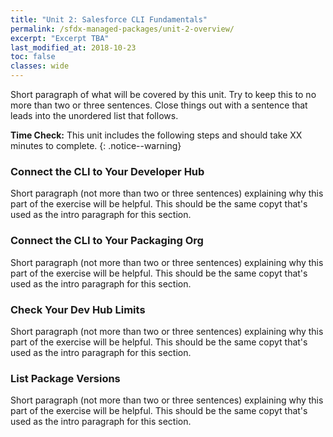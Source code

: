 ```yaml
---
title: "Unit 2: Salesforce CLI Fundamentals"
permalink: /sfdx-managed-packages/unit-2-overview/
excerpt: "Excerpt TBA"
last_modified_at: 2018-10-23
toc: false
classes: wide
---
```


Short paragraph of what will be covered by this unit.  Try to keep this to no more than two or three sentences. Close things out with a sentence that leads into the unordered list that follows.

**Time Check:** This unit includes the following steps and should take XX minutes to complete.
{: .notice--warning}

### Connect the CLI to Your Developer Hub
Short paragraph (not more than two or three sentences) explaining why this part of the exercise will be helpful.  This should be the same copyt that's used as the intro paragraph for this section.

### Connect the CLI to Your Packaging Org
Short paragraph (not more than two or three sentences) explaining why this part of the exercise will be helpful.  This should be the same copyt that's used as the intro paragraph for this section.

### Check Your Dev Hub Limits
Short paragraph (not more than two or three sentences) explaining why this part of the exercise will be helpful.  This should be the same copyt that's used as the intro paragraph for this section.

### List Package Versions
Short paragraph (not more than two or three sentences) explaining why this part of the exercise will be helpful.  This should be the same copyt that's used as the intro paragraph for this section.